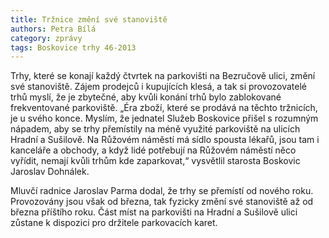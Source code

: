 ```yaml
---
title: Tržnice změní své stanoviště
authors: Petra Bílá
category: zprávy
tags: Boskovice trhy 46-2013
---
```


Trhy, které se konají každý čtvrtek na parkovišti na Bezručově ulici, změní své stanoviště. Zájem prodejců i kupujících klesá, a tak si provozovatelé trhů myslí, že je zbytečné, aby kvůli konání trhů bylo zablokované frekventované parkoviště. „Éra zboží, které se prodává na těchto tržnicích, je u svého konce. Myslím, že jednatel Služeb Boskovice přišel s rozumným nápadem, aby se trhy přemístily na méně využité parkoviště na ulicích Hradní a Sušilově. Na Růžovém náměstí má sídlo spousta lékařů, jsou tam i kanceláře a obchody, a když lidé potřebují na Růžovém náměstí něco vyřídit, nemají kvůli trhům kde zaparkovat,“ vysvětlil starosta Boskovic Jaroslav Dohnálek.

Mluvčí radnice Jaroslav Parma dodal, že trhy se přemístí od nového roku. Provozovány jsou však od března, tak fyzicky změní své stanoviště až od března příštího roku. Část míst na parkovišti na Hradní a Sušilově ulici zůstane k dispozici pro držitele parkovacích karet.
